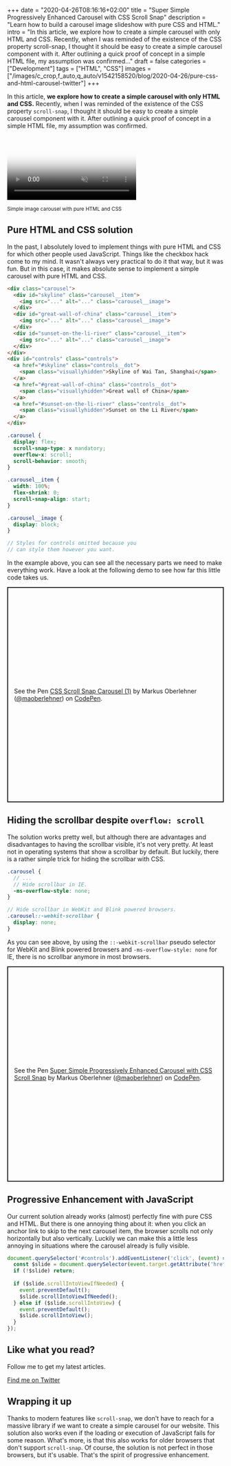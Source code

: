 +++
date = "2020-04-26T08:16:16+02:00"
title = "Super Simple Progressively Enhanced Carousel with CSS Scroll Snap"
description = "Learn how to build a carousel image slideshow with pure CSS and HTML."
intro = "In this article, we explore how to create a simple carousel with only HTML and CSS. Recently, when I was reminded of the existence of the CSS property scroll-snap, I thought it should be easy to create a simple carousel component with it. After outlining a quick proof of concept in a simple HTML file, my assumption was confirmed..."
draft = false
categories = ["Development"]
tags = ["HTML", "CSS"]
images = ["/images/c_crop,f_auto,q_auto/v1542158520/blog/2020-04-26/pure-css-and-html-carousel-twitter"]
+++

In this article, **we explore how to create a simple carousel with only HTML and CSS.** Recently, when I was reminded of the existence of the CSS property `scroll-snap`, I thought it should be easy to create a simple carousel component with it. After outlining a quick proof of concept in a simple HTML file, my assumption was confirmed.

<div class="c-content__figure">
  <video
    data-src="https://res.cloudinary.com/maoberlehner/video/upload/q_auto/v1542158516/blog/2020-04-26/pure-css-and-html-carousel.mp4"
    poster="https://res.cloudinary.com/maoberlehner/video/upload/q_auto,f_auto,so_0.0/v1542158516/blog/2020-04-26/pure-css-and-html-carousel"
    muted
    autoplay
    loop
  ></video>
  <p class="c-content__caption">
    <small>Simple image carousel with pure HTML and CSS</small>
  </p>
</div>

## Pure HTML and CSS solution

In the past, I absolutely loved to implement things with pure HTML and CSS for which other people used JavaScript. Things like the checkbox hack come to my mind. It wasn't always very practical to do it that way, but it was fun. But in this case, it makes absolute sense to implement a simple carousel with pure HTML and CSS.

```html
<div class="carousel">
  <div id="skyline" class="carousel__item">
    <img src="..." alt="..." class="carousel__image">
  </div>
  <div id="great-wall-of-china" class="carousel__item">
    <img src="..." alt="..." class="carousel__image">
  </div>
  <div id="sunset-on-the-li-river" class="carousel__item">
    <img src="..." alt="..." class="carousel__image">
  </div>
</div>
<div id="controls" class="controls">
  <a href="#skyline" class="controls__dot">
    <span class="visuallyhidden">Skyline of Wai Tan, Shanghai</span>
  </a>
  <a href="#great-wall-of-china" class="controls__dot">
    <span class="visuallyhidden">Great wall of China</span>
  </a>
  <a href="#sunset-on-the-li-river" class="controls__dot">
    <span class="visuallyhidden">Sunset on the Li River</span>
  </a>
</div>
```

```scss
.carousel {
  display: flex;
  scroll-snap-type: x mandatory;
  overflow-x: scroll;
  scroll-behavior: smooth;
}

.carousel__item {
  width: 100%;
  flex-shrink: 0;
  scroll-snap-align: start;
}

.carousel__image {
  display: block;
}

// Styles for controls omitted because you
// can style them however you want.
```

In the example above, you can see all the necessary parts we need to make everything work. Have a look at the following demo to see how far this little code takes us.

<p class="codepen" data-height="500" data-theme-id="dark" data-default-tab="result" data-user="maoberlehner" data-slug-hash="rNOyPNY" data-preview="true" style="height: 500px; box-sizing: border-box; display: flex; align-items: center; justify-content: center; border: 2px solid; margin: 1em 0; padding: 1em;" data-pen-title="CSS Scroll Snap Carousel (1)">
  <span>See the Pen <a href="https://codepen.io/maoberlehner/pen/rNOyPNY">
  CSS Scroll Snap Carousel (1)</a> by Markus Oberlehner (<a href="https://codepen.io/maoberlehner">@maoberlehner</a>)
  on <a href="https://codepen.io">CodePen</a>.</span>
</p>

## Hiding the scrollbar despite `overflow: scroll`

The solution works pretty well, but although there are advantages and disadvantages to having the scrollbar visible, it's not very pretty. At least not in operating systems that show a scrollbar by default. But luckily, there is a rather simple trick for hiding the scrollbar with CSS.

```scss
.carousel {
  // ...
  // Hide scrollbar in IE.
  -ms-overflow-style: none;
}

// Hide scrollbar in WebKit and Blink powered browsers.
.carousel::-webkit-scrollbar {
  display: none;
}
```

As you can see above, by using the `::-webkit-scrollbar` pseudo selector for WebKit and Blink powered browsers and `-ms-overflow-style: none` for IE, there is no scrollbar anymore in most browsers.

<p class="codepen" data-height="500" data-theme-id="dark" data-default-tab="result" data-user="maoberlehner" data-slug-hash="abvJPVy" data-preview="true" style="height: 500px; box-sizing: border-box; display: flex; align-items: center; justify-content: center; border: 2px solid; margin: 1em 0; padding: 1em;" data-pen-title="Super Simple Progressively Enhanced Carousel with CSS Scroll Snap">
  <span>See the Pen <a href="https://codepen.io/maoberlehner/pen/abvJPVy">
  Super Simple Progressively Enhanced Carousel with CSS Scroll Snap</a> by Markus Oberlehner (<a href="https://codepen.io/maoberlehner">@maoberlehner</a>)
  on <a href="https://codepen.io">CodePen</a>.</span>
</p>
<script async src="https://static.codepen.io/assets/embed/ei.js"></script>

## Progressive Enhancement with JavaScript

Our current solution already works (almost) perfectly fine with pure CSS and HTML. But there is one annoying thing about it: when you click an anchor link to skip to the next carousel item, the browser scrolls not only horizontally but also vertically. Luckily we can make this a little less annoying in situations where the carousel already is fully visible.

```js
document.querySelector('#controls').addEventListener('click', (event) => {
  const $slide = document.querySelector(event.target.getAttribute('href'));
  if (!$slide) return;
  
  if ($slide.scrollIntoViewIfNeeded) {
    event.preventDefault();
    $slide.scrollIntoViewIfNeeded();
  } else if ($slide.scrollIntoView) {
    event.preventDefault();
    $slide.scrollIntoView();
  }
});
```

<div class="c-content__broad">
  <div class="c-twitter-teaser">
    <div class="c-twitter-teaser__content">
      <h2 class="c-twitter-teaser__headline">Like what you read?</h2>
      <p class="c-twitter-teaser__body">
        Follow me to get my latest articles.
      </p>
      <a class="c-button c-button--outline c-twitter-teaser__button" rel="nofollow" href="https://twitter.com/maoberlehner" data-event-category="link" data-event-action="click: contact" data-event-label="Twitter (article content)">
        Find me on Twitter
      </a>
    </div>
  </div>
</div>

## Wrapping it up

Thanks to modern features like `scroll-snap`, we don't have to reach for a massive library if we want to create a simple carousel for our website. This solution also works even if the loading or execution of JavaScript fails for some reason. What's more, is that this also works for older browsers that don't support `scroll-snap`. Of course, the solution is not perfect in those browsers, but it's usable. That's the spirit of progressive enhancement.
